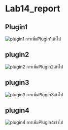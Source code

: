 # Lab14_report

## Plugin1
![plugin1](https://github.com/65030179179Pattarapon/COM-LAB-I-LabSheet-Week-14-65030179/assets/144198506/55e7d866-563d-4d24-bc86-22eb2bcf9d78)
การเพิ่มPlugin1เข้าไป

## plugin2
![plugin2](https://github.com/65030179179Pattarapon/COM-LAB-I-LabSheet-Week-14-65030179/assets/144198506/356b1563-ebb0-4c95-977c-7c2263dfae61)
การเพิ่มPlugin2เข้าไป

## plugin3
![plugin3](https://github.com/65030179179Pattarapon/COM-LAB-I-LabSheet-Week-14-65030179/assets/144198506/39001c1f-d959-4ddb-abcf-4b6476b31650)
การเพิ่มPlugin3เข้าไป

## plugin4
![plugin4](https://github.com/65030179179Pattarapon/COM-LAB-I-LabSheet-Week-14-65030179/assets/144198506/6382ec3f-d6d7-4264-849d-b3f4a889ac77)
การเพิ่มPlugin4เข้าไป
